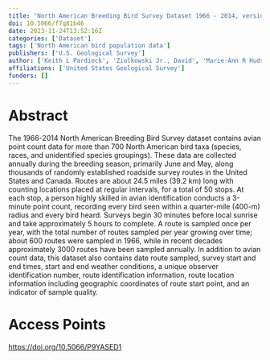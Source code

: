 ```yaml
---
title: "North American Breeding Bird Survey Dataset 1966 - 2014, version 2014.0"
doi: 10.5066/f7q81b46
date: 2023-11-24T13:52:16Z
categories: ['Dataset']
tags: ['North American bird population data']
publishers: ['U.S. Geological Survey']
author: ['Keith L Pardieck', 'Ziolkowski Jr., David', 'Marie-Ann R Hudson']
affiliations: ['United States Geological Survey']
funders: []
---
```


# Abstract
The 1966-2014 North American Breeding Bird Survey dataset contains avian point count data for more than 700 North American bird taxa (species, races, and unidentified species groupings). These data are collected annually during the breeding season, primarily June and May, along thousands of randomly established roadside survey routes in the United States and Canada. Routes are about 24.5 miles (39.2 km) long with counting locations placed at regular intervals, for a total of 50 stops. At each stop, a person highly skilled in avian identification conducts a 3-minute point count, recording every bird seen within a quarter-mile (400-m) radius and every bird heard. Surveys begin 30 minutes before local sunrise and take approximately 5 hours to complete. A route is sampled once per year, with the total number of routes sampled per year growing over time; about 600 routes were sampled in 1966, while in recent decades approximately 3000 routes have been sampled annually. In addition to avian count data, this dataset also contains date route sampled, survey start and end times, start and end weather conditions, a unique observer identification number, route identification information, route location information including geographic coordinates of route start point, and an indicator of sample quality.

# Access Points
https://doi.org/10.5066/P9YASED1